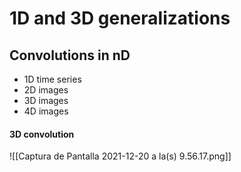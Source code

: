 ---
---

# 1D and 3D generalizations

## Convolutions in nD
- 1D time series
- 2D images
- 3D images
- 4D images

#### 3D convolution
![[Captura de Pantalla 2021-12-20 a la(s) 9.56.17.png]]